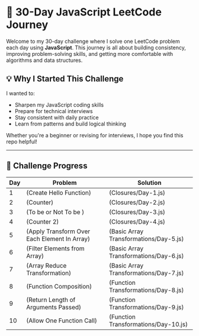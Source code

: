 # 🧠 30-Day JavaScript LeetCode Journey

Welcome to my 30-day challenge where I solve one LeetCode problem each day using **JavaScript**. This journey is all about building consistency, improving problem-solving skills, and getting more comfortable with algorithms and data structures.

## 💡 Why I Started This Challenge

I wanted to:
- Sharpen my JavaScript coding skills
- Prepare for technical interviews
- Stay consistent with daily practice
- Learn from patterns and build logical thinking

Whether you're a beginner or revising for interviews, I hope you find this repo helpful!

---

## 📅 Challenge Progress

| Day |       Problem          |           Solution               |
|-----|-------------------     |--------------------------------- |
| 1   | (Create Hello Function)|      (Closures/Day-1.js)          |
| 2    | (Counter)             |      (Closures/Day-2.js)          |
| 3   | (To be or Not To be )   |       (Closures/Day-3.js)         |
| 4   | (Counter 2)            |       (Closures/Day-4.js)         |
| 5   | (Apply Transform Over Each Element In Array) |(Basic Array Transformations/Day-5.js) |
| 6   | (Filter Elements from Array) |(Basic Array Transformations/Day-6.js) |
| 7   | (Array Reduce Transformation) |(Basic Array Transformations/Day-7.js) |
| 8   | (Function Composition) |(Function Transformations/Day-8.js) |
| 9   | (Return Length of Arguments Passed) |(Function Transformations/Day-9.js) |
| 10   | (Allow One Function Call) |(Function Transformations/Day-10.js) |
